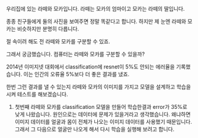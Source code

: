 우리집에 있는 라떼와 모카입니다.
라떼는 모카의 엄마이고 모카는 라떼의 딸입니다.

종종 친구들에게 둘의 사진을 보여주면 정말 똑같다고 합니다. 
하지만 제 눈엔 라떼와 모카는 비슷하지만 분명히 다릅니다.

절 속이려 해도 전 라떼와 모카를 구분할 수 있죠.

그래서 궁금했습니다. 컴퓨터는 라떼와 모카를 구분할 수 있을까?

2014년 이미지넷 대회에서 classification에 resnet이 5%도 안되는 에러율을 기록했습니다.
이는 인간의 오류율 5%보다 더 좋은 결과를 냈죠.

한번 그런 결과를 낼 수 있는지 
라떼와 모카의 이미지를 가지고 모델을 설계하고 학습을 시켜 테스트를 해보겠습니다.


1. 첫번째 라떼와 모카를 classification 모델을 만들어 학습한결과 error가 35%로 낮게 나왔습니다. 
원인으로는 데이터에 문제가 있을거라고 생각했습니다. 왜냐하면 이미지 데이터를 얼굴과 몸이 전체가 나오는 이미지 데이터를 사용했기 때문입니다.
그래서 그 다음으로 얼굴만 나오게 해서 다시 학습을 실행해 보려고 합니다.
